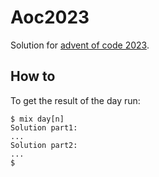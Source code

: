 # Aoc2023

Solution for [advent of code 2023](https://adventofcode.com/).

## How to

To get the result of the day run:

```console
$ mix day[n]
Solution part1:
...
Solution part2:
...
$
```
